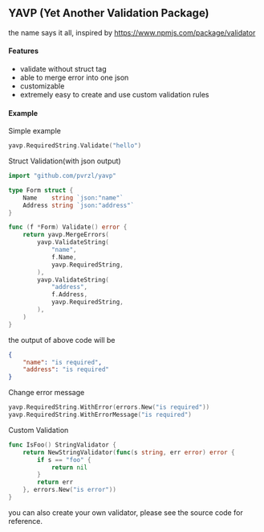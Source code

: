 ## YAVP (Yet Another Validation Package)

the name says it all, inspired by https://www.npmjs.com/package/validator

#### Features
- validate without struct tag
- able to merge error into one json
- customizable
- extremely easy to create and use custom validation rules

#### Example
Simple example
```go
yavp.RequiredString.Validate("hello")
```

Struct Validation(with json output)
```go
import "github.com/pvrzl/yavp"

type Form struct {
	Name    string `json:"name"`
	Address string `json:"address"`
}

func (f *Form) Validate() error {
	return yavp.MergeErrors(
		yavp.ValidateString(
			"name",
			f.Name,
			yavp.RequiredString,
		),
		yavp.ValidateString(
			"address",
			f.Address,
			yavp.RequiredString,
		),
	)
}
```

the output of above code will be
```JSON
{
    "name": "is required",
    "address": "is required"
}

```

Change error message
```go
yavp.RequiredString.WithError(errors.New("is required"))
yavp.RequiredString.WithErrorMessage("is required")
```

Custom Validation 
```go
func IsFoo() StringValidator {
	return NewStringValidator(func(s string, err error) error {
		if s == "foo" {
			return nil
		}
		return err
	}, errors.New("is error"))
}
```

you can also create your own validator, please see the source code for reference.


